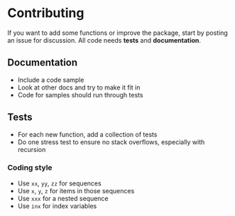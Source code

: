 # Contributing

If you want to add some functions or improve the package, start by posting an issue for discussion. All code needs **tests** and **documentation**.

## Documentation

- Include a code sample
- Look at other docs and try to make it fit in
- Code for samples should run through tests

## Tests

- For each new function, add a collection of tests
- Do one stress test to ensure no stack overflows, especially with recursion

### Coding style

- Use `xx`, `yy`, `zz` for sequences
- Use `x`, `y`, `z` for items in those sequences
- Use `xxx` for a nested sequence
- Use `inx` for index variables
